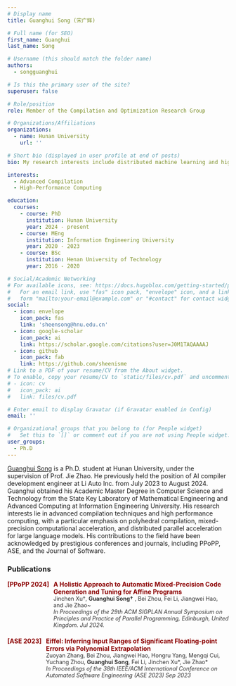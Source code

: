 ```yaml
---
# Display name
title: Guanghui Song (宋广辉)

# Full name (for SEO)
first_name: Guanghui
last_name: Song

# Username (this should match the folder name)
authors:
  - songguanghui

# Is this the primary user of the site?
superuser: false

# Role/position
role: Member of the Compilation and Optimization Research Group

# Organizations/Affiliations
organizations:
  - name: Hunan University
    url: ''

# Short bio (displayed in user profile at end of posts)
bio: My research interests include distributed machine learning and high-performance code optimization.

interests:
  - Advanced Compilation
  - High-Performance Computing

education:
  courses:
    - course: PhD 
      institution: Hunan University
      year: 2024 - present
    - course: MEng
      institution: Information Engineering University
      year: 2020 - 2023
    - course: BSc
      institution: Henan University of Technology
      year: 2016 - 2020

# Social/Academic Networking
# For available icons, see: https://docs.hugoblox.com/getting-started/page-builder/#icons
#   For an email link, use "fas" icon pack, "envelope" icon, and a link in the
#   form "mailto:your-email@example.com" or "#contact" for contact widget.
social:
  - icon: envelope
    icon_pack: fas
    link: 'sheensong@hnu.edu.cn'
  - icon: google-scholar
    icon_pack: ai
    link: https://scholar.google.com/citations?user=J0M1TAQAAAAJ
  - icon: github
    icon_pack: fab
    link: https://github.com/sheenisme
# Link to a PDF of your resume/CV from the About widget.
# To enable, copy your resume/CV to `static/files/cv.pdf` and uncomment the lines below.
# - icon: cv
#   icon_pack: ai
#   link: files/cv.pdf

# Enter email to display Gravatar (if Gravatar enabled in Config)
email: ''

# Organizational groups that you belong to (for People widget)
#   Set this to `[]` or comment out if you are not using People widget.
user_groups:
  - Ph.D
---
```


[Guanghui Song](https://sheensong.top/academic/) is a Ph.D. student at Hunan University, under the supervision of Prof. Jie Zhao. He previously held the position of AI compiler development engineer at Li Auto Inc. from July 2023 to August 2024. Guanghui obtained his Academic Master Degree in Computer Science and Technology from the State Key Laboratory of Mathematical Engineering and Advanced Computing at Information Engineering University. His research interests lie in advanced compilation techniques and high performance computing, with a particular emphasis on polyhedral compilation, mixed-precision computational acceleration, and distributed parallel acceleration for large language models. His contributions to the field have been acknowledged by prestigious conferences and journals, including PPoPP, ASE, and the Journal of Software.



### Publications

<div style="margin-bottom: 20px;">
    <div style="color: #8B0000; font-weight: bold; margin-bottom: 5px; display: flex;">
        <div style="min-width: 40px; text-align: right; margin-right: 10px;">[PPoPP 2024]</div>
        <div style="flex: 1;">
            A Holistic Approach to Automatic Mixed-Precision Code Generation and Tuning for Affine Programs<br>
            <span style="color: #333; font-size: 0.9em; font-weight: lighter;">
                Jinchen Xu†, <strong>Guanghui Song†</strong> , Bei Zhou, Fei Li, Jiangwei Hao, and Jie Zhao~ <br>
                <em>In Proceedings of the 29th ACM SIGPLAN Annual Symposium on Principles and Practice of Parallel Programming, Edinburgh, United Kingdom. Jul 2024.</em>
            </span>
        </div>
    </div>
</div>

<div style="margin-bottom: 20px;">
    <div style="color: #8B0000; font-weight: bold; margin-bottom: 5px; display: flex;">
        <div style="min-width: 40px; text-align: right; margin-right: 10px;">[ASE 2023]</div>
        <div style="flex: 1;">
            Eiffel: Inferring Input Ranges of Significant Floating-point Errors via Polynomial Extrapolation<br>
            <span style="color: #333; font-size: 0.9em; font-weight: lighter;">
                Zuoyan Zhang, Bei Zhou, Jiangwei Hao, Hongru Yang, Mengqi Cui, Yuchang Zhou, <strong>Guanghui Song</strong>, Fei Li, Jinchen Xu*, Jie Zhao* <br>
                <em>In Proceedings of the 38th IEEE/ACM International Conference on Automated Software Engineering (ASE 2023) Sep 2023 </em>
            </span>
        </div>
    </div>
</div>